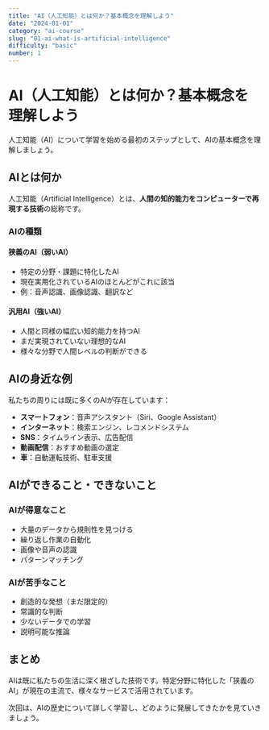 ```yaml
---
title: "AI（人工知能）とは何か？基本概念を理解しよう"
date: "2024-01-01"
category: "ai-course"
slug: "01-ai-what-is-artificial-intelligence"
difficulty: "basic"
number: 1
---
```


# AI（人工知能）とは何か？基本概念を理解しよう

人工知能（AI）について学習を始める最初のステップとして、AIの基本概念を理解しましょう。

## AIとは何か

人工知能（Artificial Intelligence）とは、**人間の知的能力をコンピューターで再現する技術**の総称です。

### AIの種類

#### 狭義のAI（弱いAI）
- 特定の分野・課題に特化したAI
- 現在実用化されているAIのほとんどがこれに該当
- 例：音声認識、画像認識、翻訳など

#### 汎用AI（強いAI）
- 人間と同様の幅広い知的能力を持つAI
- まだ実現されていない理想的なAI
- 様々な分野で人間レベルの判断ができる

## AIの身近な例

私たちの周りには既に多くのAIが存在しています：

- **スマートフォン**：音声アシスタント（Siri、Google Assistant）
- **インターネット**：検索エンジン、レコメンドシステム
- **SNS**：タイムライン表示、広告配信
- **動画配信**：おすすめ動画の選定
- **車**：自動運転技術、駐車支援

## AIができること・できないこと

### AIが得意なこと
- 大量のデータから規則性を見つける
- 繰り返し作業の自動化
- 画像や音声の認識
- パターンマッチング

### AIが苦手なこと
- 創造的な発想（まだ限定的）
- 常識的な判断
- 少ないデータでの学習
- 説明可能な推論

## まとめ

AIは既に私たちの生活に深く根ざした技術です。特定分野に特化した「狭義のAI」が現在の主流で、様々なサービスで活用されています。

次回は、AIの歴史について詳しく学習し、どのように発展してきたかを見ていきましょう。